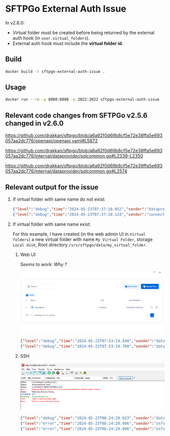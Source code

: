 # SFTPGo External Auth Issue

In v2.6.0:

- Virtual folder must be created before being returned by the external auth hook (in `user.virtual_folders`).
- External auth hook must include the **virtual folder id**.

## Build

```sh
docker build -t sftpgo-external-auth-issue .
```

## Usage

```sh
docker run --rm -p 8080:8080 -p 2022:2022 sftpgo-external-auth-issue
```

## Relevant code changes from SFTPGo v2.5.6 changed in v2.6.0

<https://github.com/drakkan/sftpgo/blob/a6a92f0d69b8cf5e72e38ffa5e693057aa2dc776/openapi/openapi.yaml#L5872>

<https://github.com/drakkan/sftpgo/blob/a6a92f0d69b8cf5e72e38ffa5e693057aa2dc776/internal/dataprovider/sqlcommon.go#L2339-L2350>

<https://github.com/drakkan/sftpgo/blob/a6a92f0d69b8cf5e72e38ffa5e693057aa2dc776/internal/dataprovider/sqlcommon.go#L2574>

## Relevant output for the issue

1. If virtual folder with same name do not exist:

   ```json
   {"level":"debug","time":"2024-05-23T07:37:10.052","sender":"dataprovider_sqlite","message":"external auth completed for user \"test\", elapsed: 1.00203ms"}
   {"level":"debug","time":"2024-05-23T07:37:10.124","sender":"connection_failed","client_ip":"172.17.0.1","username":"test","login_type":"password","protocol":"HTTP","error":"NOT NULL constraint failed: users_folders_mapping.folder_id"}
   ```

1. If virtual folder with same name exist:

   For this example, I have created (in the web admin UI in `Virtual folders`) a new virtual folder with name `My Virtual Folder`, storage `Local disk`, Root directory `/srv/sftpgo/data/my_virtual_folder`.

   1. Web UI

      _Seems to work: Why ?_

      ![Web UI working ?](web-ui.png)

      ```json
      {"level":"debug","time":"2024-05-23T07:53:19.540","sender":"dataprovider_sqlite","message":"external auth completed for user \"test\", elapsed: 1.317129ms"}
      {"level":"debug","time":"2024-05-23T07:53:19.708","sender":"dataprovider_sqlite","message":"last login updated for user \"test\""}
      ```

   2. SSH

      ![Filliza](filezilla.png)

      ```json
      {"level":"debug","time":"2024-05-23T08:24:20.833","sender":"dataprovider_sqlite","message":"external auth completed for user \"test\", elapsed: 823.672µs"}
      {"level":"error","time":"2024-05-23T08:24:20.906","sender":"osfs","connection_id":"80049479642f352c07ac2cee6152b7dc2aa1fb38715a3ceb18e67c9c2af91aa3","message":"error creating root directory \"\" for user \"test\": mkdir : no such file or directory"}
      {"level":"error","time":"2024-05-23T08:24:20.906","sender":"osfs","connection_id":"80049479642f352c07ac2cee6152b7dc2aa1fb38715a3ceb18e67c9c2af91aa3","message":"error creating root directory \"\" for user \"test\": mkdir : no such file or directory"}
      ```
